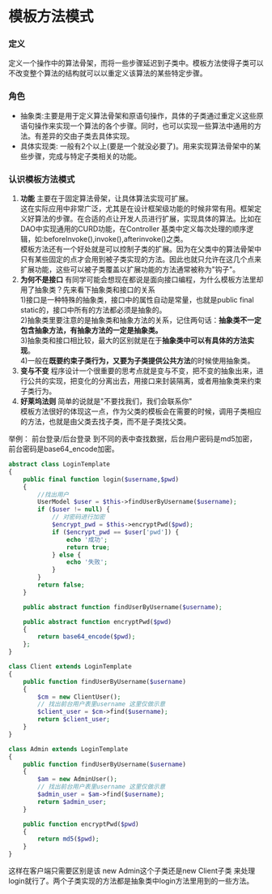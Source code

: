 # 模板方法模式
### 定义
定义一个操作中的算法骨架，而将一些步骤延迟到子类中。模板方法使得子类可以不改变整个算法的结构就可以以重定义该算法的某些特定步骤。

### 角色
* 抽象类:主要是用于定义算法骨架和原语句操作，具体的子类通过重定义这些原语句操作来实现一个算法的各个步骤。同时，也可以实现一些算法中通用的方法。有差异的交由子类去具体实现。
* 具体实现类: 一般有2个以上(要是一个就没必要了)。用来实现算法骨架中的某些步骤，完成与特定子类相关的功能。

### 认识模板方法模式
1. **功能**
主要在于固定算法骨架，让具体算法实现可扩展。  
    这在实际应用中非常广泛，尤其是在设计框架级功能的时候非常有用。框架定义好算法的步骤。在合适的点让开发人员进行扩展，实现具体的算法。比如在DAO中实现通用的CURD功能，在Controller 基类中定义每次处理的顺序逻辑，如:beforeInvoke(),invoke(),afterinvoke()之类。  
    模板方法还有一个好处就是可以控制子类的扩展。因为在父类中的算法骨架中只有某些固定的点才会用到被子类实现的方法。因此也就只允许在这几个点来扩展功能，这些可以被子类覆盖以扩展功能的方法通常被称为"钩子"。
2. **为何不是接口**
有同学可能会想现在都说是面向接口编程，为什么模板方法里却用了抽象类？先来看下抽象类和接口的关系  
1)接口是一种特殊的抽象类，接口中的属性自动是常量，也就是public final static的，接口中所有的方法都必须是抽象的。  
2)抽象类里要注意的是抽象类和抽象方法的关系，记住两句话：**抽象类不一定包含抽象方法，有抽象方法的一定是抽象类。**  
3)抽象类和接口相比较，最大的区别就是在于**抽象类中可以有具体的方法实现**。  
4)一般在**既要约束子类行为，又要为子类提供公共方法**的时候使用抽象类。  
3. **变与不变**
程序设计一个很重要的思考点就是变与不变，把不变的抽象出来，进行公共的实现，把变化的分离出去，用接口来封装隔离，或者用抽象类来约束子类行为。
4. **好莱坞法则**
简单的说就是"不要找我们，我们会联系你"  
模板方法很好的体现这一点，作为父类的模板会在需要的时候，调用子类相应的方法，也就是由父类去找子类，而不是子类找父类。

举例：
前台登录/后台登录 到不同的表中查找数据，后台用户密码是md5加密，前台密码是base64_encode加密。

```php
abstract class LoginTemplate
{
    public final function login($username,$pwd)
    {
        //找出用户
        UserModel $user = $this->findUserByUsername($username);
        if ($user != null) {
            // 对密码进行加密
            $encrypt_pwd = $this->encryptPwd($pwd);
            if ($encrypt_pwd == $user['pwd']) {
                echo '成功';
                return true;
            } else {
                echo '失败';
            }
        }
        return false;
    }

    public abstract function findUserByUsername($username);

    public abstract function encryptPwd($pwd) 
    {
        return base64_encode($pwd);
    };
}

class Client extends LoginTemplate
{
    public function findUserByUsername($username)
    {
        $cm = new ClientUser();
        // 找出前台用户表里username 这里仅做示意
        $client_user = $cm->find($username);
        return $client_user;
    }
}

class Admin extends LoginTemplate
{
    public function findUserByUsername($username)
    {
        $am = new AdminUser();
        // 找出前台用户表里username 这里仅做示意
        $admin_user = $am->find($username);
        return $admin_user;
    }

    public function encryptPwd($pwd)
    {
        return md5($pwd);
    }
}

```
这样在客户端只需要区别是该 new Admin这个子类还是new Client子类 来处理login就行了。两个子类实现的方法都是抽象类中login方法里用到的一些方法。
